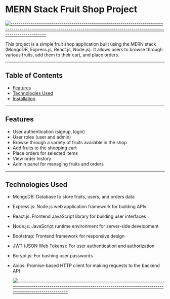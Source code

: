# MERN Stack Fruit Shop Project

[![-----------------------------------------------------------------------------------------------------------------------------------------------------------------------------](
https://raw.githubusercontent.com/andreasbm/readme/master/assets/lines/aqua.png)](https://github.com/BaseMax?tab=repositories)

This project is a simple fruit shop application built using the MERN stack (MongoDB, Express.js, React.js, Node.js). It allows users to browse through various fruits, add them to their cart, and place orders.

---

## Table of Contents

- [Features](#features)
- [Technologies Used](#technologies-used)
- [Installation](#installation)


---

## Features

- User authentication (signup, login)
- User roles (user and admin)
- Browse through a variety of fruits available in the shop
- Add fruits to the shopping cart
- Place orders for selected items
- View order history
- Admin panel for managing fruits and orders


---


## Technologies Used

- MongoDB: Database to store fruits, users, and orders data
- Express.js: Node.js web application framework for building APIs
- React.js: Frontend JavaScript library for building user interfaces
- Node.js: JavaScript runtime environment for server-side development
- Bootstrap: Frontend framework for responsive design
- JWT (JSON Web Tokens): For user authentication and authorization
- Bcrypt.js: For hashing user passwords
- Axios: Promise-based HTTP client for making requests to the backend API

  [![-----------------------------------------------------------------------------------------------------------------------------------------------------------------------------](
https://raw.githubusercontent.com/andreasbm/readme/master/assets/lines/aqua.png)](https://github.com/BaseMax?tab=repositories)


